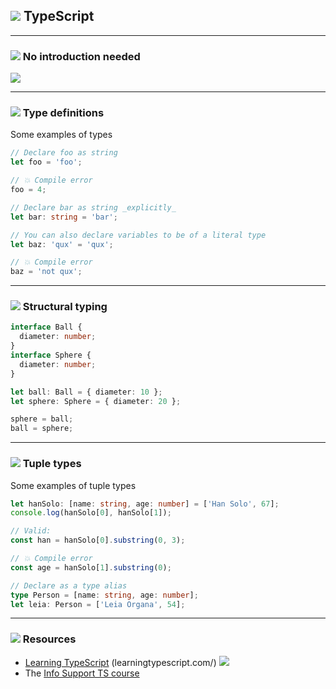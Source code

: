 ## <img src="/img/ts.svg"></img> TypeScript

---

### <img src="/img/ts.svg"></img> No introduction needed

![](/img/memes/superman.webp) <!-- .element class="meme" -->

---

### <img src="/img/ts.svg"></img> Type definitions

Some examples of types

<monaco-editor editor-height="700">

```ts
// Declare foo as string
let foo = 'foo';

// 💥 Compile error
foo = 4;

// Declare bar as string _explicitly_
let bar: string = 'bar';

// You can also declare variables to be of a literal type
let baz: 'qux' = 'qux';

// 💥 Compile error
baz = 'not qux';
```

</monaco-editor>

---

### <img src="/img/ts.svg"> Structural typing

<monaco-editor editor-height="700">

```ts
interface Ball {
  diameter: number;
}
interface Sphere {
  diameter: number;
}

let ball: Ball = { diameter: 10 };
let sphere: Sphere = { diameter: 20 };

sphere = ball;
ball = sphere;
```

</monaco-editor>

---

### <img src="/img/ts.svg"> Tuple types

Some examples of tuple types

<monaco-editor editor-height="600">

```ts
let hanSolo: [name: string, age: number] = ['Han Solo', 67];
console.log(hanSolo[0], hanSolo[1]);

// Valid:
const han = hanSolo[0].substring(0, 3);

// 💥 Compile error
const age = hanSolo[1].substring(0);

// Declare as a type alias
type Person = [name: string, age: number];
let leia: Person = ['Leia Organa', 54];
```

</monaco-editor>

---

### <img src="/img/ts.svg"></img> Resources

- [Learning TypeScript](https://learningtypescript.com/) <!-- .element target="_blank" --> (learningtypescript.com/)
  ![](/img/learingts.png)
- The [Info Support TS course](https://training.infosupport.com/trainingen/TSDEV) <!-- .element target="_blank" -->